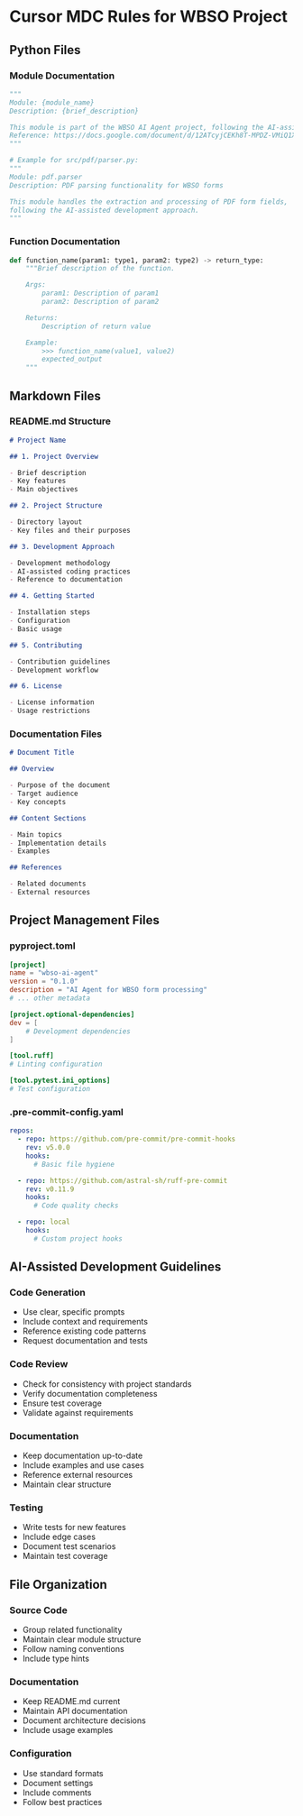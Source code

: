 # Cursor MDC Rules for WBSO Project

## Python Files

### Module Documentation

```python
"""
Module: {module_name}
Description: {brief_description}

This module is part of the WBSO AI Agent project, following the AI-assisted coding approach.
Reference: https://docs.google.com/document/d/12ATcyjCEKh8T-MPDZ-VMiQ1XMa9FUvvk2QazrsKoiR8/edit?usp=sharing
"""

# Example for src/pdf/parser.py:
"""
Module: pdf.parser
Description: PDF parsing functionality for WBSO forms

This module handles the extraction and processing of PDF form fields,
following the AI-assisted development approach.
"""
```

### Function Documentation

```python
def function_name(param1: type1, param2: type2) -> return_type:
    """Brief description of the function.

    Args:
        param1: Description of param1
        param2: Description of param2

    Returns:
        Description of return value

    Example:
        >>> function_name(value1, value2)
        expected_output
    """
```

## Markdown Files

### README.md Structure

```markdown
# Project Name

## 1. Project Overview

- Brief description
- Key features
- Main objectives

## 2. Project Structure

- Directory layout
- Key files and their purposes

## 3. Development Approach

- Development methodology
- AI-assisted coding practices
- Reference to documentation

## 4. Getting Started

- Installation steps
- Configuration
- Basic usage

## 5. Contributing

- Contribution guidelines
- Development workflow

## 6. License

- License information
- Usage restrictions
```

### Documentation Files

```markdown
# Document Title

## Overview

- Purpose of the document
- Target audience
- Key concepts

## Content Sections

- Main topics
- Implementation details
- Examples

## References

- Related documents
- External resources
```

## Project Management Files

### pyproject.toml

```toml
[project]
name = "wbso-ai-agent"
version = "0.1.0"
description = "AI Agent for WBSO form processing"
# ... other metadata

[project.optional-dependencies]
dev = [
    # Development dependencies
]

[tool.ruff]
# Linting configuration

[tool.pytest.ini_options]
# Test configuration
```

### .pre-commit-config.yaml

```yaml
repos:
  - repo: https://github.com/pre-commit/pre-commit-hooks
    rev: v5.0.0
    hooks:
      # Basic file hygiene

  - repo: https://github.com/astral-sh/ruff-pre-commit
    rev: v0.11.9
    hooks:
      # Code quality checks

  - repo: local
    hooks:
      # Custom project hooks
```

## AI-Assisted Development Guidelines

### Code Generation

- Use clear, specific prompts
- Include context and requirements
- Reference existing code patterns
- Request documentation and tests

### Code Review

- Check for consistency with project standards
- Verify documentation completeness
- Ensure test coverage
- Validate against requirements

### Documentation

- Keep documentation up-to-date
- Include examples and use cases
- Reference external resources
- Maintain clear structure

### Testing

- Write tests for new features
- Include edge cases
- Document test scenarios
- Maintain test coverage

## File Organization

### Source Code

- Group related functionality
- Maintain clear module structure
- Follow naming conventions
- Include type hints

### Documentation

- Keep README.md current
- Maintain API documentation
- Document architecture decisions
- Include usage examples

### Configuration

- Use standard formats
- Document settings
- Include comments
- Follow best practices
